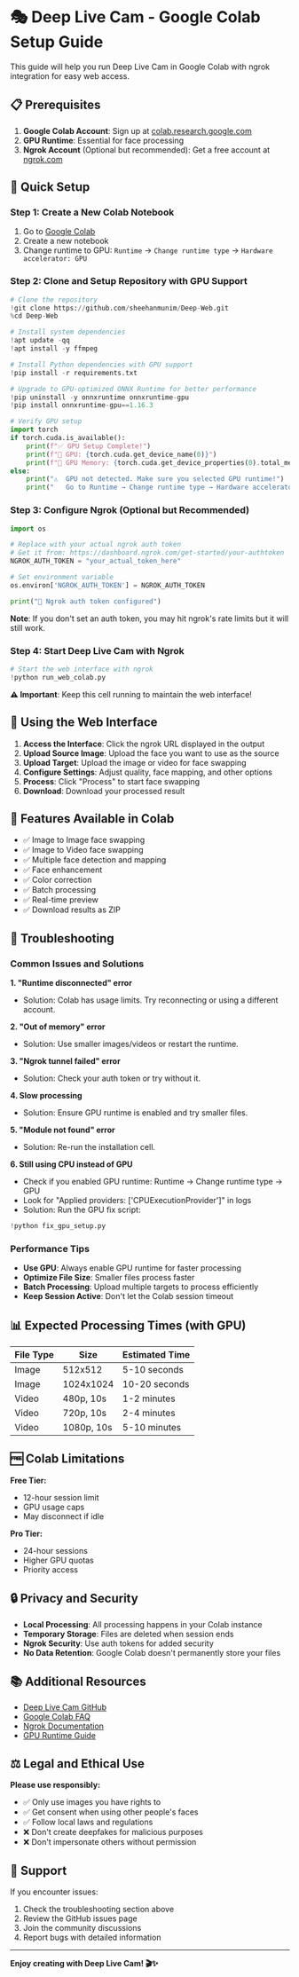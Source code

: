 # 🎭 Deep Live Cam - Google Colab Setup Guide

This guide will help you run Deep Live Cam in Google Colab with ngrok integration for easy web access.

## 📋 Prerequisites

1. **Google Colab Account**: Sign up at [colab.research.google.com](https://colab.research.google.com)
2. **GPU Runtime**: Essential for face processing
3. **Ngrok Account** (Optional but recommended): Get a free account at [ngrok.com](https://ngrok.com)

## 🚀 Quick Setup

### Step 1: Create a New Colab Notebook

1. Go to [Google Colab](https://colab.research.google.com)
2. Create a new notebook
3. Change runtime to GPU: `Runtime` → `Change runtime type` → `Hardware accelerator: GPU`

### Step 2: Clone and Setup Repository with GPU Support

```python
# Clone the repository
!git clone https://github.com/sheehanmunim/Deep-Web.git
%cd Deep-Web

# Install system dependencies
!apt update -qq
!apt install -y ffmpeg

# Install Python dependencies with GPU support
!pip install -r requirements.txt

# Upgrade to GPU-optimized ONNX Runtime for better performance
!pip uninstall -y onnxruntime onnxruntime-gpu
!pip install onnxruntime-gpu==1.16.3

# Verify GPU setup
import torch
if torch.cuda.is_available():
    print(f"✅ GPU Setup Complete!")
    print(f"🚀 GPU: {torch.cuda.get_device_name(0)}")
    print(f"💾 GPU Memory: {torch.cuda.get_device_properties(0).total_memory / 1024**3:.1f} GB")
else:
    print("⚠️  GPU not detected. Make sure you selected GPU runtime!")
    print("   Go to Runtime → Change runtime type → Hardware accelerator: GPU")
```

### Step 3: Configure Ngrok (Optional but Recommended)

```python
import os

# Replace with your actual ngrok auth token
# Get it from: https://dashboard.ngrok.com/get-started/your-authtoken
NGROK_AUTH_TOKEN = "your_actual_token_here"

# Set environment variable
os.environ['NGROK_AUTH_TOKEN'] = NGROK_AUTH_TOKEN

print("🔑 Ngrok auth token configured")
```

**Note**: If you don't set an auth token, you may hit ngrok's rate limits but it will still work.

### Step 4: Start Deep Live Cam with Ngrok

```python
# Start the web interface with ngrok
!python run_web_colab.py
```

**⚠️ Important**: Keep this cell running to maintain the web interface!

## 📱 Using the Web Interface

1. **Access the Interface**: Click the ngrok URL displayed in the output
2. **Upload Source Image**: Upload the face you want to use as the source
3. **Upload Target**: Upload the image or video for face swapping
4. **Configure Settings**: Adjust quality, face mapping, and other options
5. **Process**: Click "Process" to start face swapping
6. **Download**: Download your processed result

## 🎯 Features Available in Colab

- ✅ Image to Image face swapping
- ✅ Image to Video face swapping
- ✅ Multiple face detection and mapping
- ✅ Face enhancement
- ✅ Color correction
- ✅ Batch processing
- ✅ Real-time preview
- ✅ Download results as ZIP

## 🔧 Troubleshooting

### Common Issues and Solutions

**1. "Runtime disconnected" error**

- Solution: Colab has usage limits. Try reconnecting or using a different account.

**2. "Out of memory" error**

- Solution: Use smaller images/videos or restart the runtime.

**3. "Ngrok tunnel failed" error**

- Solution: Check your auth token or try without it.

**4. Slow processing**

- Solution: Ensure GPU runtime is enabled and try smaller files.

**5. "Module not found" error**

- Solution: Re-run the installation cell.

**6. Still using CPU instead of GPU**

- Check if you enabled GPU runtime: Runtime → Change runtime type → GPU
- Look for "Applied providers: ['CPUExecutionProvider']" in logs
- Solution: Run the GPU fix script:

```python
!python fix_gpu_setup.py
```

### Performance Tips

- **Use GPU**: Always enable GPU runtime for faster processing
- **Optimize File Size**: Smaller files process faster
- **Batch Processing**: Upload multiple targets to process efficiently
- **Keep Session Active**: Don't let the Colab session timeout

## 📊 Expected Processing Times (with GPU)

| File Type | Size       | Estimated Time |
| --------- | ---------- | -------------- |
| Image     | 512x512    | 5-10 seconds   |
| Image     | 1024x1024  | 10-20 seconds  |
| Video     | 480p, 10s  | 1-2 minutes    |
| Video     | 720p, 10s  | 2-4 minutes    |
| Video     | 1080p, 10s | 5-10 minutes   |

## 🆓 Colab Limitations

**Free Tier:**

- 12-hour session limit
- GPU usage caps
- May disconnect if idle

**Pro Tier:**

- 24-hour sessions
- Higher GPU quotas
- Priority access

## 🔒 Privacy and Security

- **Local Processing**: All processing happens in your Colab instance
- **Temporary Storage**: Files are deleted when session ends
- **Ngrok Security**: Use auth tokens for added security
- **No Data Retention**: Google Colab doesn't permanently store your files

## 📚 Additional Resources

- [Deep Live Cam GitHub](https://github.com/sheehanmunim/Deep-Web)
- [Google Colab FAQ](https://research.google.com/colaboratory/faq.html)
- [Ngrok Documentation](https://ngrok.com/docs)
- [GPU Runtime Guide](https://colab.research.google.com/notebooks/gpu.ipynb)

## ⚖️ Legal and Ethical Use

**Please use responsibly:**

- ✅ Only use images you have rights to
- ✅ Get consent when using other people's faces
- ✅ Follow local laws and regulations
- ❌ Don't create deepfakes for malicious purposes
- ❌ Don't impersonate others without permission

## 🤝 Support

If you encounter issues:

1. Check the troubleshooting section above
2. Review the GitHub issues page
3. Join the community discussions
4. Report bugs with detailed information

---

**Enjoy creating with Deep Live Cam! 🎬✨**
